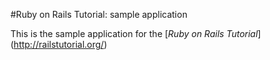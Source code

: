#Ruby on Rails Tutorial: sample application

This is the sample application for the [*Ruby on Rails Tutorial*] (http://railstutorial.org/)